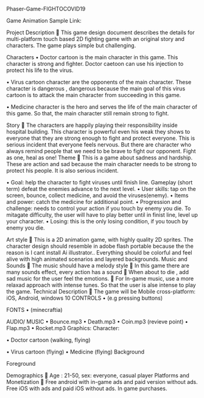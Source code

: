 
  Phaser-Game-FIGHTOCOVID19           

      
Game Animation Sample Link:











Project Description
	This game design document describes the details for multi-platform touch based 2D fighting game with an original story and characters. The game plays simple but challenging.


Characters
•	Doctor cartoon is the main character in this game. This character is strong and fighter. Doctor caetoon can use his injection to protect his life to the virus.
 
•	Virus cartoon character are the opponents of the main character.  These character is dangerous , dangerous because the main goal of this virus cartoon is to attack the main character from succeeding in this game.
 
•	Medicine character is the hero and serves the life of the main character of this game. So that, the main character still remain strong to fight.
 
Story
	The characters are happily playing their responsibility inside hospital building. This character is powerful even his weak they shows to everyone that they are strong enough to fight and protect everyone. This is serious incident that everyone feels nervous. But there are character who always remind people that we need to be brave to fight our opponent. Fight as one, heal as one!
Theme
	This is a game about sadness and hardship. These are action and sad because the main character needs to be strong to protect his people. It is also serious incident.

•	Goal: help the character to fight viruses until finish line. Gameplay (short term) defeat the enemies advance to the next level.
•	User skills: tap on the screen, bounce, collect medicine, and avoid the viruses(enemy).
•	Items and power: catch the medicine for additional point.
•	Progression and challenge: needs to control your action if you touch by enemy you die. To mitagate difficulty, the user will have to play better until in finist line, level up your character.
•	Losing: this is the only losing condition, if you touch by enemy you die.

Art style
	This is a 2D animation game, with highly quality 2D sprites. The character  design should resemble in adobe flash portable because the the reason is I cant install Ai illustrator.. Everything should be colorful and feel alive with high animated scenarios and layered backgrounds.
Music and Sounds
	The music should have a melody style
	In this game there are many sounds effect, every action has a sound
	When about to die , add sad music for the user feel the emotions.
	For In-game music, use a more relaxad approach with intense tunes. So that the user is alse intense to play the game.
Technical Description
	The game will be Mobile cross-platform: iOS, Android, windows 10
CONTROLS
•	(e.g pressing buttons)

FONTS
•	(minecraftia)

AUDIO/ MUSIC
•	Bounce.mp3
•	Death.mp3
•	Coin.mp3 (revieve point)
•	Flap.mp3
•	Rocket.mp3
Graphics:
Character:

•	Doctor cartoon
(walking, flying)

•	Virus cartoon
(flying)
•	Medicine
(flying)
Background
 
Foreground
 

Demographics
	Age : 21-50, sex: everyone, casual player
Platforms and Monetization
	Free android with in-game ads and paid version without ads. Free iOS with ads and paid iOS without ads. In game purchases.




